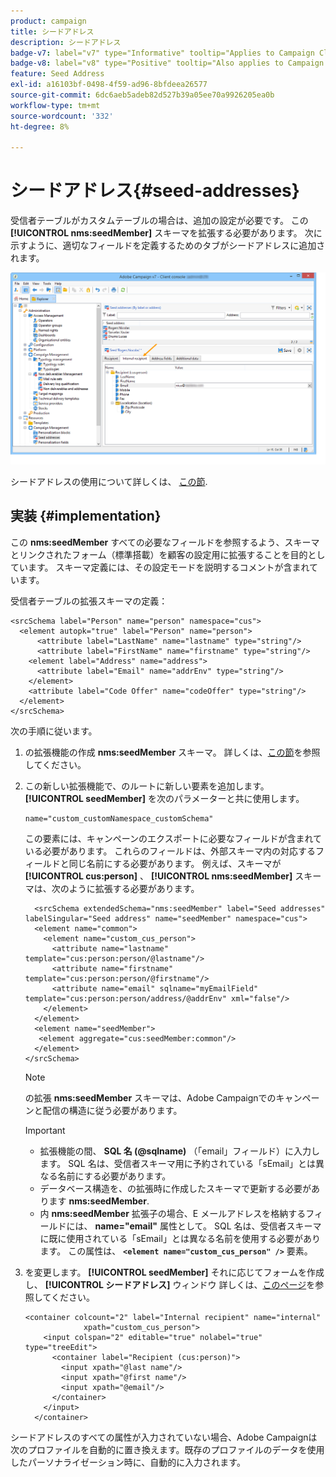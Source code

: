 ```yaml
---
product: campaign
title: シードアドレス
description: シードアドレス
badge-v7: label="v7" type="Informative" tooltip="Applies to Campaign Classic v7"
badge-v8: label="v8" type="Positive" tooltip="Also applies to Campaign v8"
feature: Seed Address
exl-id: a16103bf-0498-4f59-ad96-8bfdeea26577
source-git-commit: 6dc6aeb5adeb82d527b39a05ee70a9926205ea0b
workflow-type: tm+mt
source-wordcount: '332'
ht-degree: 8%

---
```


# シードアドレス{#seed-addresses}



受信者テーブルがカスタムテーブルの場合は、追加の設定が必要です。 この **[!UICONTROL nms:seedMember]** スキーマを拡張する必要があります。 次に示すように、適切なフィールドを定義するためのタブがシードアドレスに追加されます。

![](assets/s_ncs_user_seedlist_new_tab.png)

シードアドレスの使用について詳しくは、 [この節](../../delivery/using/about-seed-addresses.md).

## 実装 {#implementation}

この **nms:seedMember** すべての必要なフィールドを参照するよう、スキーマとリンクされたフォーム（標準搭載）を顧客の設定用に拡張することを目的としています。 スキーマ定義には、その設定モードを説明するコメントが含まれています。

受信者テーブルの拡張スキーマの定義：

```
<srcSchema label="Person" name="person" namespace="cus">
  <element autopk="true" label="Person" name="person">
      <attribute label="LastName" name="lastname" type="string"/>
      <attribute label="FirstName" name="firstname" type="string"/>
    <element label="Address" name="address">
      <attribute label="Email" name="addrEnv" type="string"/>
    </element>
    <attribute label="Code Offer" name="codeOffer" type="string"/>
  </element>
</srcSchema>
```

次の手順に従います。

1. の拡張機能の作成 **nms:seedMember** スキーマ。 詳しくは、[この節](../../configuration/using/extending-a-schema.md)を参照してください。
1. この新しい拡張機能で、のルートに新しい要素を追加します。 **[!UICONTROL seedMember]** を次のパラメーターと共に使用します。

   ```
   name="custom_customNamespace_customSchema"
   ```

   この要素には、キャンペーンのエクスポートに必要なフィールドが含まれている必要があります。 これらのフィールドは、外部スキーマ内の対応するフィールドと同じ名前にする必要があります。 例えば、スキーマが **[!UICONTROL cus:person]** 、 **[!UICONTROL nms:seedMember]** スキーマは、次のように拡張する必要があります。

   ```
     <srcSchema extendedSchema="nms:seedMember" label="Seed addresses" labelSingular="Seed address" name="seedMember" namespace="cus">
     <element name="common">
       <element name="custom_cus_person">
         <attribute name="lastname" template="cus:person:person/@lastname"/>
         <attribute name="firstname" template="cus:person:person/@firstname"/>
         <attribute name="email" sqlname="myEmailField" template="cus:person:person/address/@addrEnv" xml="false"/>
       </element>
     </element>
     <element name="seedMember">
      <element aggregate="cus:seedMember:common"/>
     </element>
   </srcSchema>
   ```

   >[!NOTE]
   >
   >の拡張 **nms:seedMember** スキーマは、Adobe Campaignでのキャンペーンと配信の構造に従う必要があります。

   >[!IMPORTANT]
   >
   >
   >    
   >    
   >    * 拡張機能の間、 **SQL 名 (@sqlname)** （「email」フィールド）に入力します。 SQL 名は、受信者スキーマ用に予約されている「sEmail」とは異なる名前にする必要があります。
   >    * データベース構造を、の拡張時に作成したスキーマで更新する必要があります **nms:seedMember**.
   >    * 内 **nms:seedMember** 拡張子の場合、E メールアドレスを格納するフィールドには、 **name=&quot;email&quot;** 属性として。 SQL 名は、受信者スキーマに既に使用されている「sEmail」とは異なる名前を使用する必要があります。 この属性は、 **`<element name="custom_cus_person" />`** 要素。
   >    
   >

1. を変更します。 **[!UICONTROL seedMember]** それに応じてフォームを作成し、 **[!UICONTROL シードアドレス]** ウィンドウ 詳しくは、[このページ](../../configuration/using/form-structure.md)を参照してください。

   ```
   <container colcount="2" label="Internal recipient" name="internal"
                xpath="custom_cus_person">
       <input colspan="2" editable="true" nolabel="true" type="treeEdit">
         <container label="Recipient (cus:person)">
           <input xpath="@last name"/>
           <input xpath="@first name"/>
           <input xpath="@email"/>
         </container>
       </input>
     </container>
   ```

シードアドレスのすべての属性が入力されていない場合、Adobe Campaignは次のプロファイルを自動的に置き換えます。既存のプロファイルのデータを使用したパーソナライゼーション時に、自動的に入力されます。
